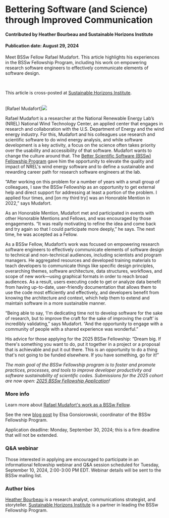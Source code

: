 # Bettering Software (and Science) through Improved Communication

#### Contributed by Heather Bourbeau and Sustainable Horizons Institute

#### Publication date: August 29, 2024

Meet BSSw Fellow Rafael Mudafort.  This article highlights his experiences in the BSSw Fellowship Program, 
including his work on empowering research software engineers to effectively communicate 
elements of software design.  

<br>

This article is cross-posted at [Sustainable Horizons Institute](https://shinstitute.org).

<br>
[Rafael Mudafort]<img src='../../images/People_2023_F_Mudafort.jpg' class='logo' />

<br>

Rafael Mudafort is a researcher at the National Renewable Energy Lab’s (NREL) National Wind Technology Center, an applied center that engages in research and collaboration with the U.S. Department of Energy and the wind energy industry. For this, Mudafort and his colleagues use research and scientific software to do wind energy analysis, and while software development is a key activity, a focus on the science often takes priority over the usability and accessibility of that software. Mudafort wants to change the culture around that. The [Better Scientific Software (BSSw) Fellowship Program](https://bssw.io/fellowship) gave him the opportunity to elevate the quality and impact of NREL's wind energy software and to define a sustainable and rewarding career path for research software engineers at the lab.

“After working on this problem for a number of years with a small group of colleagues, I saw the BSSw Fellowship as an opportunity to get external help and direct support for addressing at least a portion of the problem. I applied four times, and [on my third try] was an Honorable Mention in 2022,” says Mudafort. 

As an Honorable Mention, Mudafort met and participated in events with other Honorable Mentions and Fellows, and was encouraged by those engagements. “It was really motivating to refine the idea and come back and try again so that I could participate more deeply,” he says. The next time, he was accepted as a Fellow.

As a BSSw Fellow, Mudafort’s work was focused on empowering research software engineers to effectively communicate elements of software design to technical and non-technical audiences, including scientists and program managers. He aggregated resources and developed training materials to teach developers to communicate things like specific design principles, overarching themes, software architecture, data structures, workflows, and scope of new work—using graphical formats in order to reach broad audiences. As a result, users executing code to get or analyze data benefit from having up-to-date, user-friendly documentation that allows them to use the code most efficiently and effectively, and developers benefit from knowing the architecture and context, which help them to extend and maintain software in a more sustainable manner. 

“Being able to say, ‘I'm dedicating time not to develop software for the sake of research, but to improve the craft for the sake of improving the craft’ is incredibly validating,” says Mudafort. “And the opportunity to engage with a community of people with a shared experience was wonderful.” 

His advice for those applying for the 2025 BSSw Fellowship: “Dream big. If there's something you want to do, put it together in a project or a proposal that is achievable and put it out there. This is an opportunity to do a thing that's not going to be funded elsewhere. If you have something, go for it!”

*The main goal of the BSSw Fellowship program is to foster and promote practices, processes, and tools to improve developer productivity and software sustainability of scientific codes. Submissions for the 2025 cohort are now open: [2025 BSSw Fellowship Application](https://bssw.io/pages/apply-for-the-bssw-fellowship-program)!*

### More info
Learn more about [Rafael Mudafort's work as a BSSw Fellow](https://bssw.io/fellows/rafael-mudafort).

See the new [blog post](https://bssw.io/blog_posts/applications-open-for-the-2025-bssw-fellowship-program) by Elsa Gonsiorowski, coordinator of the BSSw Fellowship Program.

Application deadline: Monday, September 30, 2024; this is a firm deadline that will not be extended.

### Q&A webinar

Those interested in applying are encouraged to participate in an informational fellowship webinar and Q&A session scheduled for Tuesday, September 10, 2024, 2:00-3:00 PM EDT.  Webinar details will be sent to the BSSw mailing list.

### Author bios
[Heather Bourbeau](https://www.linkedin.com/in/heatherbourbeau/) is a research analyst, communications strategist, and storyteller. 
[Sustainable Horizons Institute](https://shinstitute.org) is a partner in leading the BSSw Fellowship Program. 

<br>


<!---
Publish: yes
Track: bssw fellowship
Pinned: no
Topics: Funding sources and programs, projects and organizations
RSS update: 2024-08-29
OpenGraph image: OG_2408_BSSwFellowships.png
--->
